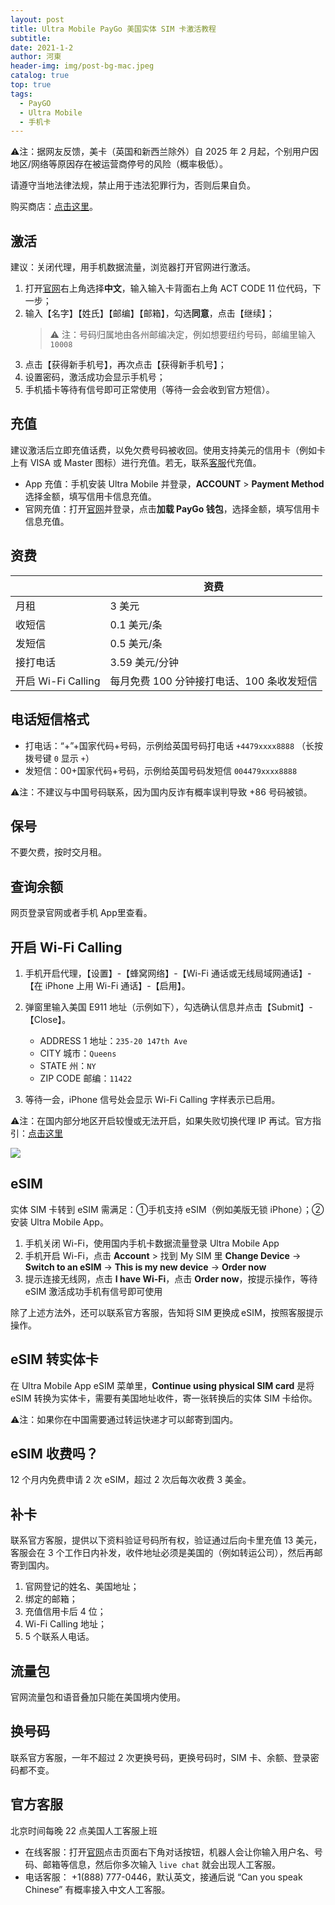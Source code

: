 ```yaml
---
layout: post
title: Ultra Mobile PayGo 美国实体 SIM 卡激活教程
subtitle: 
date: 2021-1-2
author: 河東
header-img: img/post-bg-mac.jpeg
catalog: true
top: true
tags:
  - PayGO
  - Ultra Mobile
  - 手机卡
---
```


⚠️注：据网友反馈，美卡（英国和新西兰除外）自 2025 年 2 月起，个别用户因地区/网络等原因存在被运营商停号的风险（概率极低）。

请遵守当地法律法规，禁止用于违法犯罪行为，否则后果自负。

购买商店：[点击这里](https://t.me/GVStore)。

## 激活

建议：关闭代理，用手机数据流量，浏览器打开官网进行激活。

1. 打开[官网](https://my.ultramobile.com/paygo/activation)右上角选择**中文**，输入输入卡背面右上角 ACT CODE 11 位代码，下一步；
2. 输入【名字】【姓氏】【邮编】【邮箱】，勾选**同意**，点击【继续】；
    >⚠️ 注：号码归属地由各州邮编决定，例如想要纽约号码，邮编里输入 `10008`
3. 点击【获得新手机号】，再次点击【获得新手机号】；
4. 设置密码，激活成功会显示手机号；
5. 手机插卡等待有信号即可正常使用（等待一会会收到官方短信）。

## 充值

建议激活后立即充值话费，以免欠费号码被收回。使用支持美元的信用卡（例如卡上有 VISA 或 Master 图标）进行充值。若无，联系[客服](https://t.me/GVStore)代充值。

- App 充值：手机安装 Ultra Mobile 并登录，**ACCOUNT** > **Payment Method** 选择金额，填写信用卡信息充值。
- 官网充值：打开[官网](https://my.ultramobile.com/account/paygo)并登录，点击**加载 PayGo 钱包**，选择金额，填写信用卡信息充值。

## 资费

|  |  资费|
|---|---|
| 月租 | 3 美元|
| 收短信 |  0.1 美元/条|
|发短信|0.5 美元/条 |
| 接打电话 |  3.59 美元/分钟  |
| 开启 Wi-Fi Calling |  每月免费 100 分钟接打电话、100 条收发短信|



## 电话短信格式

- 打电话：“+”+国家代码+号码，示例给英国号码打电话 `+4479xxxx8888` （长按拨号键 `0` 显示 `+`）
- 发短信：00+国家代码+号码，示例给英国号码发短信 `004479xxxx8888`

⚠️注：不建议与中国号码联系，因为国内反诈有概率误判导致 +86 号码被锁。

## 保号

不要欠费，按时交月租。

## 查询余额

网页登录官网或者手机 App里查看。

## 开启 Wi-Fi Calling

1. 手机开启代理，【设置】-【蜂窝网络】-【Wi-Fi 通话或无线局域网通话】-【在 iPhone 上用 Wi-Fi 通话】-【启用】。
2. 弹窗里输入美国 E911 地址（示例如下），勾选确认信息并点击【Submit】-【Close】。

    - ADDRESS 1 地址：`235-20 147th Ave`
    - CITY 城市：`Queens`
    - STATE 州：`NY`
    - ZIP CODE 邮编：`11422`

3. 等待一会，iPhone 信号处会显示 Wi-Fi Calling 字样表示已启用。
 
⚠️注：在国内部分地区开启较慢或无法开启，如果失败切换代理 IP 再试。官方指引：[点击这里](https://www.ultramobile.com/blog/what-is-wifi-calling/)

![](https://i.imgur.com/4640m95.jpg)



## eSIM

实体 SIM 卡转到 eSIM 需满足：①手机支持 eSIM（例如美版无锁 iPhone）；②安装 Ultra Mobile App。

1. 手机关闭 Wi-Fi，使用国内手机卡数据流量登录 Ultra Mobile App
2. 手机开启 Wi-Fi，点击 **Account** > 找到 My SIM 里 **Change Device** → **Switch to an eSIM** → **This is my new device** → **Order now**
3. 提示连接无线网，点击 **I have Wi-Fi**，点击 **Order now**，按提示操作，等待 eSIM 激活成功手机有信号即可使用

除了上述方法外，还可以联系官方客服，告知将 SIM 更换成 eSIM，按照客服提示操作。

## eSIM 转实体卡

在 Ultra Mobile App eSIM 菜单里，**Continue using physical SIM card** 是将 eSIM 转换为实体卡，需要有美国地址收件，寄一张转换后的实体 SIM 卡给你。

⚠️注：如果你在中国需要通过转运快递才可以邮寄到国内。


## eSIM 收费吗？

12 个月内免费申请 2 次 eSIM，超过 2 次后每次收费 3 美金。

## 补卡

联系官方客服，提供以下资料验证号码所有权，验证通过后向卡里充值 13 美元，客服会在 3 个工作日内补发，收件地址必须是美国的（例如转运公司），然后再邮寄到国内。
1. 官网登记的姓名、美国地址；
2. 绑定的邮箱；
3. 充值信用卡后 4 位；
4. Wi-Fi Calling 地址；
5. 5 个联系人电话。


## 流量包

官网流量包和语音叠加只能在美国境内使用。

## 换号码

联系官方客服，一年不超过 2 次更换号码，更换号码时，SIM 卡、余额、登录密码都不变。

## 官方客服

北京时间每晚 22 点美国人工客服上班

- 在线客服：打开[官网](https://www.ultramobile.com/)点击页面右下角对话按钮，机器人会让你输入用户名、号码、邮箱等信息，然后你多次输入 `live chat` 就会出现人工客服。
- 电话客服： +1(888) 777-0446，默认英文，接通后说 “Can you speak Chinese” 有概率接入中文人工客服。



 
